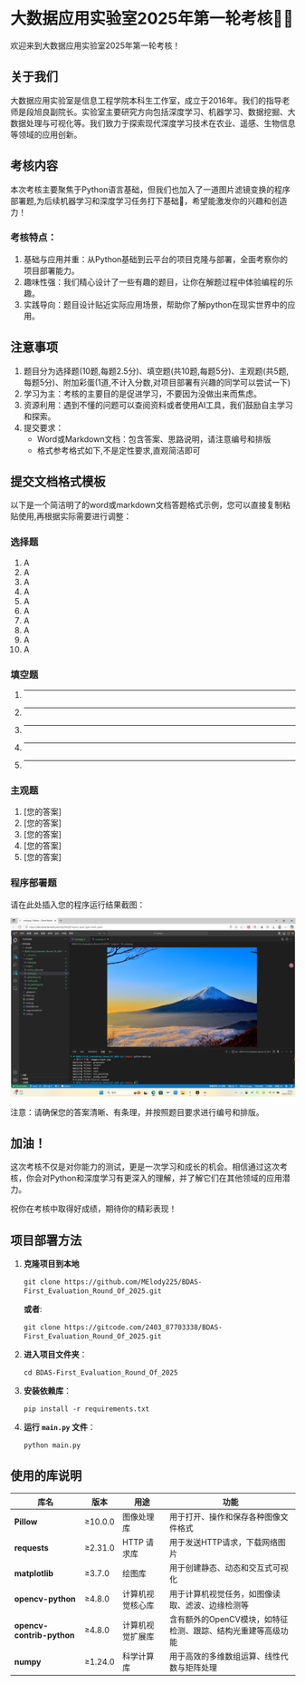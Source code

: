 # 大数据应用实验室2025年第一轮考核🤗✨

欢迎来到大数据应用实验室2025年第一轮考核！

## 关于我们

大数据应用实验室是信息工程学院本科生工作室，成立于2016年。我们的指导老师是段旭良副院长。实验室主要研究方向包括深度学习、机器学习、数据挖掘、大数据处理与可视化等。我们致力于探索现代深度学习技术在农业、遥感、生物信息等领域的应用创新。

## 考核内容

本次考核主要聚焦于Python语言基础，但我们也加入了一道图片滤镜变换的程序部署题,为后续机器学习和深度学习任务打下基础🥰，希望能激发你的兴趣和创造力！

### 考核特点：

1. 基础与应用并重：从Python基础到云平台的项目克隆与部署，全面考察你的项目部署能力。
2. 趣味性强：我们精心设计了一些有趣的题目，让你在解题过程中体验编程的乐趣。
3. 实践导向：题目设计贴近实际应用场景，帮助你了解python在现实世界中的应用。

## 注意事项

1. 题目分为选择题(10题,每题2.5分)、填空题(共10题,每题5分)、主观题(共5题,每题5分)、附加彩蛋(1道,不计入分数,对项目部署有兴趣的同学可以尝试一下)
2. 学习为主：考核的主要目的是促进学习，不要因为没做出来而焦虑。
3. 资源利用：遇到不懂的问题可以查阅资料或者使用AI工具，我们鼓励自主学习和探索。
4. 提交要求：
   - Word或Markdown文档：包含答案、思路说明，请注意编号和排版
   - 格式参考格式如下,不是定性要求,直观简洁即可

## 提交文档格式模板

以下是一个简洁明了的word或markdown文档答题格式示例，您可以直接复制粘贴使用,再根据实际需要进行调整：

### 选择题

1. A
2. A
3. A
4. A
5. A
6. A
7. A
8. A
9. A
10. A

### 填空题
1. _______________
2. _______________
3. _______________
4. _______________
5. _______________

### 主观题
1. [您的答案]
2. [您的答案]
3. [您的答案]
4. [您的答案]
5. [您的答案]

### 程序部署题
请在此处插入您的程序运行结果截图：

![程序运行结果截图](image.png)

注意：请确保您的答案清晰、有条理，并按照题目要求进行编号和排版。

## 加油！

这次考核不仅是对你能力的测试，更是一次学习和成长的机会。相信通过这次考核，你会对Python和深度学习有更深入的理解，并了解它们在其他领域的应用潜力。

祝你在考核中取得好成绩，期待你的精彩表现！

## 项目部署方法

1. **克隆项目到本地**
   ```
   git clone https://github.com/MElody225/BDAS-First_Evaluation_Round_Of_2025.git
   ```
   **或者**:
   ```
   git clone https://gitcode.com/2403_87703338/BDAS-First_Evaluation_Round_Of_2025.git
   ```
2. **进入项目文件夹**：
   ```
   cd BDAS-First_Evaluation_Round_Of_2025
   ```  
3. **安装依赖库**：
   ```
   pip install -r requirements.txt
   ```
4. **运行 `main.py` 文件**：
   ```
   python main.py
   ```

## 使用的库说明

| 库名 | 版本 | 用途 | 功能 |
|------|--------|--------|----------------|
| **Pillow** | ≥10.0.0 | 图像处理库 | 用于打开、操作和保存各种图像文件格式 |
| **requests** | ≥2.31.0 | HTTP 请求库 | 用于发送HTTP请求，下载网络图片 |
| **matplotlib** | ≥3.7.0 | 绘图库 | 用于创建静态、动态和交互式可视化 |
| **opencv-python** | ≥4.8.0 | 计算机视觉核心库 | 用于计算机视觉任务，如图像读取、滤波、边缘检测等 |
| **opencv-contrib-python** | ≥4.8.0 | 计算机视觉扩展库 | 含有额外的OpenCV模块，如特征检测、跟踪、结构光重建等高级功能 |
| **numpy** | ≥1.24.0 | 科学计算库 | 用于高效的多维数组运算、线性代数与矩阵处理 |


